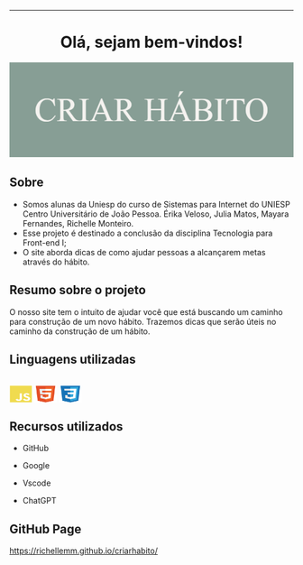 <hr>

 <div align=center>

# Olá, sejam bem-vindos!

 ![](./assets/imagens/criar_habito.png)

 
 </div>

## Sobre
- Somos alunas da Uniesp do curso de Sistemas para Internet do UNIESP Centro Universitário de João Pessoa. Érika Veloso, Julia Matos, Mayara Fernandes, Richelle Monteiro.  
- Esse projeto é destinado a conclusão da disciplina Tecnologia para Front-end I;
- O site aborda dicas de como ajudar pessoas a alcançarem metas através do hábito.


## Resumo sobre o projeto

O nosso site tem o intuito de ajudar você que está buscando um caminho para construção de um novo hábito. Trazemos dicas que serão úteis no caminho da construção de um hábito.


## Linguagens utilizadas
<div style="display: inline_block"><br>
  <img align="center" alt="Js" height="30" width="40" src="https://raw.githubusercontent.com/devicons/devicon/master/icons/javascript/javascript-plain.svg">
  <img align="center" alt="HTML" height="30" width="40" src="https://raw.githubusercontent.com/devicons/devicon/master/icons/html5/html5-original.svg">
  <img align="center" alt="CSS" height="30" width="40" src="https://raw.githubusercontent.com/devicons/devicon/master/icons/css3/css3-original.svg">
</div>

## Recursos utilizados 

<p> 

* GitHub

* Google

* Vscode

* ChatGPT

</p>

## GitHub Page
https://richellemm.github.io/criarhabito/ 

